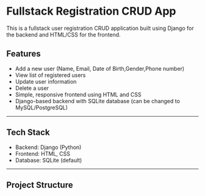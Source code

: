 # Fullstack Registration CRUD App

This is a fullstack user registration CRUD application built using Django for the backend and HTML/CSS for the frontend.

## Features

- Add a new user (Name, Email, Date of Birth,Gender,Phone number)
- View list of registered users
- Update user information
- Delete a user
- Simple, responsive frontend using HTML and CSS
- Django-based backend with SQLite database (can be changed to MySQL/PostgreSQL)

---

## Tech Stack

- Backend: Django (Python)
- Frontend: HTML, CSS
- Database: SQLite (default)

---

## Project Structure